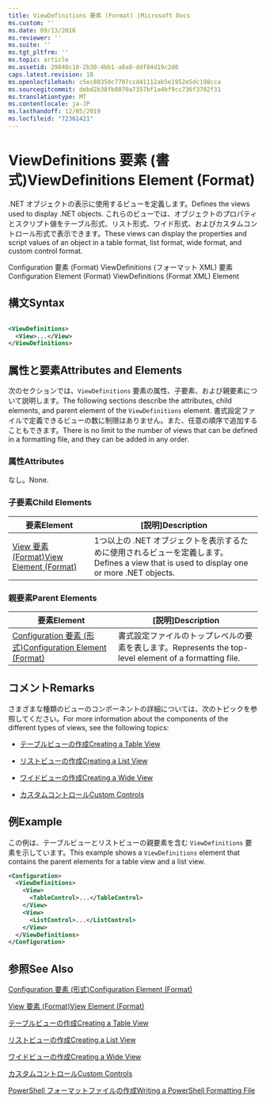 ```yaml
---
title: ViewDefinitions 要素 (Format) |Microsoft Docs
ms.custom: ''
ms.date: 09/13/2016
ms.reviewer: ''
ms.suite: ''
ms.tgt_pltfrm: ''
ms.topic: article
ms.assetid: 29840c10-2b30-4bb1-a8a0-ddf84d19c2d0
caps.latest.revision: 18
ms.openlocfilehash: c5ec80350c7707ccd41112ab5e1952e5dc198cca
ms.sourcegitcommit: debd2b38fb8070a7357bf1a4bf9cc736f3702f31
ms.translationtype: MT
ms.contentlocale: ja-JP
ms.lasthandoff: 12/05/2019
ms.locfileid: "72361421"
---
```

# <a name="viewdefinitions-element-format"></a><span data-ttu-id="4a6e4-102">ViewDefinitions 要素 (書式)</span><span class="sxs-lookup"><span data-stu-id="4a6e4-102">ViewDefinitions Element (Format)</span></span>

<span data-ttu-id="4a6e4-103">.NET オブジェクトの表示に使用するビューを定義します。</span><span class="sxs-lookup"><span data-stu-id="4a6e4-103">Defines the views used to display .NET objects.</span></span> <span data-ttu-id="4a6e4-104">これらのビューでは、オブジェクトのプロパティとスクリプト値をテーブル形式、リスト形式、ワイド形式、およびカスタムコントロール形式で表示できます。</span><span class="sxs-lookup"><span data-stu-id="4a6e4-104">These views can display the properties and script values of an object  in a table format, list format, wide format, and custom control format.</span></span>

<span data-ttu-id="4a6e4-105">Configuration 要素 (Format) ViewDefinitions (フォーマット XML) 要素</span><span class="sxs-lookup"><span data-stu-id="4a6e4-105">Configuration Element (Format) ViewDefinitions (Format XML) Element</span></span>

## <a name="syntax"></a><span data-ttu-id="4a6e4-106">構文</span><span class="sxs-lookup"><span data-stu-id="4a6e4-106">Syntax</span></span>

```xml

<ViewDefinitions>
  <View>...</View>
</ViewDefinitions>
```

## <a name="attributes-and-elements"></a><span data-ttu-id="4a6e4-107">属性と要素</span><span class="sxs-lookup"><span data-stu-id="4a6e4-107">Attributes and Elements</span></span>

<span data-ttu-id="4a6e4-108">次のセクションでは、`ViewDefinitions` 要素の属性、子要素、および親要素について説明します。</span><span class="sxs-lookup"><span data-stu-id="4a6e4-108">The following sections describe the attributes, child elements, and parent element of the `ViewDefinitions` element.</span></span> <span data-ttu-id="4a6e4-109">書式設定ファイルで定義できるビューの数に制限はありません。また、任意の順序で追加することもできます。</span><span class="sxs-lookup"><span data-stu-id="4a6e4-109">There is no limit to the number of views that can be defined in a formatting file, and they can be added in any order.</span></span>

### <a name="attributes"></a><span data-ttu-id="4a6e4-110">属性</span><span class="sxs-lookup"><span data-stu-id="4a6e4-110">Attributes</span></span>

<span data-ttu-id="4a6e4-111">なし。</span><span class="sxs-lookup"><span data-stu-id="4a6e4-111">None.</span></span>

### <a name="child-elements"></a><span data-ttu-id="4a6e4-112">子要素</span><span class="sxs-lookup"><span data-stu-id="4a6e4-112">Child Elements</span></span>

|<span data-ttu-id="4a6e4-113">要素</span><span class="sxs-lookup"><span data-stu-id="4a6e4-113">Element</span></span>|<span data-ttu-id="4a6e4-114">[説明]</span><span class="sxs-lookup"><span data-stu-id="4a6e4-114">Description</span></span>|
|-------------|-----------------|
|[<span data-ttu-id="4a6e4-115">View 要素 (Format)</span><span class="sxs-lookup"><span data-stu-id="4a6e4-115">View Element (Format)</span></span>](./view-element-format.md)|<span data-ttu-id="4a6e4-116">1つ以上の .NET オブジェクトを表示するために使用されるビューを定義します。</span><span class="sxs-lookup"><span data-stu-id="4a6e4-116">Defines a view that is used to display one or more .NET objects.</span></span>|

### <a name="parent-elements"></a><span data-ttu-id="4a6e4-117">親要素</span><span class="sxs-lookup"><span data-stu-id="4a6e4-117">Parent Elements</span></span>

|<span data-ttu-id="4a6e4-118">要素</span><span class="sxs-lookup"><span data-stu-id="4a6e4-118">Element</span></span>|<span data-ttu-id="4a6e4-119">[説明]</span><span class="sxs-lookup"><span data-stu-id="4a6e4-119">Description</span></span>|
|-------------|-----------------|
|[<span data-ttu-id="4a6e4-120">Configuration 要素 (形式)</span><span class="sxs-lookup"><span data-stu-id="4a6e4-120">Configuration Element (Format)</span></span>](./configuration-element-format.md)|<span data-ttu-id="4a6e4-121">書式設定ファイルのトップレベルの要素を表します。</span><span class="sxs-lookup"><span data-stu-id="4a6e4-121">Represents the top-level element of a formatting file.</span></span>|

## <a name="remarks"></a><span data-ttu-id="4a6e4-122">コメント</span><span class="sxs-lookup"><span data-stu-id="4a6e4-122">Remarks</span></span>

<span data-ttu-id="4a6e4-123">さまざまな種類のビューのコンポーネントの詳細については、次のトピックを参照してください。</span><span class="sxs-lookup"><span data-stu-id="4a6e4-123">For more information about the components of the different types of views, see the following topics:</span></span>

- [<span data-ttu-id="4a6e4-124">テーブルビューの作成</span><span class="sxs-lookup"><span data-stu-id="4a6e4-124">Creating a Table View</span></span>](./creating-a-table-view.md)

- [<span data-ttu-id="4a6e4-125">リストビューの作成</span><span class="sxs-lookup"><span data-stu-id="4a6e4-125">Creating a List View</span></span>](./creating-a-list-view.md)

- [<span data-ttu-id="4a6e4-126">ワイドビューの作成</span><span class="sxs-lookup"><span data-stu-id="4a6e4-126">Creating a Wide View</span></span>](./creating-a-wide-view.md)

- [<span data-ttu-id="4a6e4-127">カスタムコントロール</span><span class="sxs-lookup"><span data-stu-id="4a6e4-127">Custom Controls</span></span>](./creating-custom-controls.md)

## <a name="example"></a><span data-ttu-id="4a6e4-128">例</span><span class="sxs-lookup"><span data-stu-id="4a6e4-128">Example</span></span>

<span data-ttu-id="4a6e4-129">この例は、テーブルビューとリストビューの親要素を含む `ViewDefinitions` 要素を示しています。</span><span class="sxs-lookup"><span data-stu-id="4a6e4-129">This example shows a `ViewDefinitions` element that contains the parent elements for a table view and a list view.</span></span>

```xml
<Configuration>
  <ViewDefinitions>
    <View>
      <TableControl>...</TableControl>
    </View>
    <View>
      <ListControl>...</ListControl>
    </View>
  </ViewDefinitions>
</Configuration>
```

## <a name="see-also"></a><span data-ttu-id="4a6e4-130">参照</span><span class="sxs-lookup"><span data-stu-id="4a6e4-130">See Also</span></span>

[<span data-ttu-id="4a6e4-131">Configuration 要素 (形式)</span><span class="sxs-lookup"><span data-stu-id="4a6e4-131">Configuration Element (Format)</span></span>](./configuration-element-format.md)

[<span data-ttu-id="4a6e4-132">View 要素 (Format)</span><span class="sxs-lookup"><span data-stu-id="4a6e4-132">View Element (Format)</span></span>](./view-element-format.md)

[<span data-ttu-id="4a6e4-133">テーブルビューの作成</span><span class="sxs-lookup"><span data-stu-id="4a6e4-133">Creating a Table View</span></span>](./creating-a-table-view.md)

[<span data-ttu-id="4a6e4-134">リストビューの作成</span><span class="sxs-lookup"><span data-stu-id="4a6e4-134">Creating a List View</span></span>](./creating-a-list-view.md)

[<span data-ttu-id="4a6e4-135">ワイドビューの作成</span><span class="sxs-lookup"><span data-stu-id="4a6e4-135">Creating a Wide View</span></span>](./creating-a-wide-view.md)

[<span data-ttu-id="4a6e4-136">カスタムコントロール</span><span class="sxs-lookup"><span data-stu-id="4a6e4-136">Custom Controls</span></span>](./creating-custom-controls.md)

[<span data-ttu-id="4a6e4-137">PowerShell フォーマットファイルの作成</span><span class="sxs-lookup"><span data-stu-id="4a6e4-137">Writing a PowerShell Formatting File</span></span>](./writing-a-powershell-formatting-file.md)
